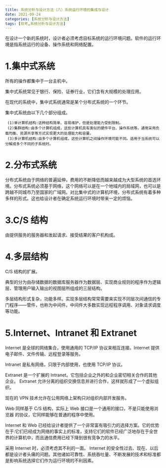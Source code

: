 ```yaml
---
title: 系统分析与设计方法（八）系统运行环境的集成与设计
date: 2021-09-24
categories: [系统分析与设计方法]
tags: [软考,系统分析与设计方法]
---
```


在设计一个新的系统时，设计者必须考虑目标系统的运行环境问题。软件的运行环境是指系统运行的设备、操作系统和网络配置。

# 1.集中式系统
所有的操作都集中于一台主机中。

集中式系统常见于银行、保险、证券行业，它们含有大规模的处理应用。

在现代的系统中，集中式系统通常是某个分布式系统的一个环节。

集中式系统由以下几个部分组成。
```
 (1)单计算机结构:这种结构简单、容易维护，但是处理能力受到限制。 
 (2)集群结构:由多个计算机组成，这些计算机具有类似的硬件平台、操作系统等。通常采用负载均衡、资源共享等方式实现更大的处理能力和容量。 
 (3)多计算机结构:由多个计算机组成，这些计算机之间操作环境可能不同。适用于当系统可以分解成多个不同的子系统时。
```

# 2.分布式系统
分布式系统由于网络的普遍延伸，费用的不断降低而越来越成为大型系统的首选环境。分布式系统必须基于网络，这个网络可以是在一个地域内的局域网，也可以是跨越不同城市乃至国家的广域网。对比集中式的计算机环境，分布式系统有着多种多样的形式。这也给设计者在确定系统运行环境时带来一定的烦恼。

# 3.C/S 结构
由提供服务的服务器和发起请求、接受结果的客户机构成。

# 4.多层结构
C/S 结构的扩展。

典型的分为由存储数据的数据库服务器作为数据层、实现商业规则的程序作为逻辑层、管理用户输入输出的视图层所组成的三层结构。

多层结构形式复杂，功能多样。实现多层结构常常需要来实现不同层次间通信的专门程序——管件，也称为中间件。中间件大多数实现远程程序调用、对象请求调度等功能。

# 5.Internet、Intranet 和 Extranet

Internet 是全球的网络集合，使用通用的 TCP/IP 协议来相互连接。Internet 提供电子邮件、文件传输、远程登录等服务。

Intranet 是私有网络，只限于内部使用，也使用 TCP/IP 协议。

Extranet 是一个扩展的 Intranet。它包括企业之外的和企业密切相关合作的其他企业。 Extranet 允许分离的组织交换信息并进行合作，这样就形成了一个虚拟组织。

现在的 VPN 技术允许在公用网络上架构只对组织内部开发服务。

Web 同样基于 C/S 结构，实际上 Web 接口是一个通用的接口，不是只能使用浏览器 的协议，它同样能够在普通的程序中使用。

Internet 和 Web 已经给设计者提供了一个非常富有吸引力的选择方案。它的优势在于:它们已经成为网络的事实上的标准，支持它们的软件已经广泛地存在于全世界的计算机中，而且通信费用已经下降到很有竞争力的水平。

采用 Internet 时，必须考虑其不利的一面。 Internet 的安全性过去、现在、以后都是设计者头痛的问题。其他诸如可靠性、系统吞吐量、不断发展的技术和标准都是影响系统选择它们作为运行环境的不利因素。